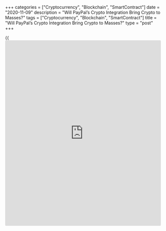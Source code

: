 +++
categories = ["Cryptocurrency", "Blockchain", "SmartContract"]
date = "2020-11-09"
description = "Will PayPal’s Crypto Integration Bring Crypto to Masses?"
tags = ["Cryptocurrency", "Blockchain", "SmartContract"]
title = "Will PayPal’s Crypto Integration Bring Crypto to Masses?"
type = "post"
+++

{{<iframe id="large-banner" src="https://www.bounty.group/#slide=10.0" width="100%" height="600" scrolling="no" style="border: 0px solid rgb(216, 221, 230); border-radius: 3px;">}}

One of the most discussed topics within the crypto community recently
has been PayPal’s announcement that its customers will be able to buy
and sell cryptocurrencies. The service is expected to be fully rolled
out early next year.

![Will PayPal’s Crypto Integration Bring Crypto to Masses?][1]

The company’s goal “to increase consumer understanding and adoption of
cryptocurrency,” as stated in its press release, seems to be a needed
step in cryptocurrency popularization. Mainstream awareness of crypto
still remains very low. As data from a Statista survey indicates,
Bitcoin (BTC) use in countries with developed economies is below 10%,
with the lowest levels in Sweden, Denmark and Japan. Meanwhile, some
optimistically predict that this number will grow to 90% of the U.S.
population by 2030.

PayPal’s president and CEO, Dan Schulman, said that “The shift to
digital forms of currencies is inevitable, bringing with it clear
advantages in [terms](https://www.fintechee.com/terms/) of financial inclusion and access; efficiency, speed
and resilience of the payments system; and the ability for governments
to disburse funds to citizens quickly.” Similarly, the former prime
minister of Malta, Joseph Muscat, told the General Assembly of the
United Nations in 2018 that cryptocurrencies were the “inevitable future
of money.”

PayPal will begin by offering its services for users with Bitcoin, Ether
(ETH), Litecoin (LTC) and Bitcoin Cash (BCH), and the company has
acquired from the New York State Department of Financial Services what
it claims to be a “first-of-its-kind” conditional BitLicense — a license
required to operate a digital currency business in New York — and
partnered with United States-based stablecoin operator Paxos to enable
this service for its customers.

Considering that PayPal had a reported 346 million active users in the
second quarter of 2020 — a figure that has since increased in the third
quarter to 361 million, according to its latest quarterly report — the
decision to offer its customers services related to cryptocurrencies
seems to be a significant step toward mainstream adoption. Last year,
Cointelegraph asked experts in the crypto and [blockchain](https://www.letsplayfx.com/blog/trade-forex-with-bitcoin/) industries for
their opinions on crypto mass adoption. This time, the question was:
Could PayPal’s recent announcement of beginning to offer crypto payments
possibly force the mass adoption of crypto?

Cristina Dolan, founder and CEO of InsideChains and vice chair of the
MIT Enterprise Forum:

> “This is a very exciting announcement that will help increase crypto
adoption for traditional value transfer or payments by offering an easy
and integrated solution for the 346 million active PayPal users. The
most challenging part of utilizing crypto for payments is the on-and-off
ramp from the crypto [blockchain](https://www.letsplayfx.com/blog/trade-forex-with-bitcoin/) networks using keypairs to make a
payment or a transfer. Reducing that friction at the transaction point
will make it easier to integrate it into simple value transfer use
cases, therefore making it less intimidating. This may even increase the
velocity of crypto and Bitcoin spending across the network while
increasing its perceived usability and value as a currency, not just a
store of value. PayPal dominates payments processing, yet integrating
crypto may also attract new customers.”

Dominik Schiener, co-founder of the IOTA Foundation:

> “Since there is no change to the merchant end of these transactions,
right now the adoption would be on the user end. PayPal adding crypto as
an option for users does speak to a future in which both ends of the
transaction are engaged in crypto, which is very exciting for our
adoption. This will eventually lead to mass adoption as well as a new
method of payments between not just users and merchants but smart
devices and smart cities. As more payments platforms accept crypto, we
will see that awareness grow into increased interconnectivity with IoT
technology”.  
>  Jay Hao, CEO of OKEx:

> “PayPal’s move into offering cryptocurrency services is extremely
bullish for the space; however, it does not in itself signal instant
mass adoption of them. What we are seeing, which is a very key sea
change, is the normalization of cryptocurrencies like Bitcoin and their
legitimization by institutions and large household companies. Paypal
will start offering these services to its U.S. customers, but with some
350 million customers around the world, this is a big step toward
greater awareness and acceptance. Of course, it does not mean that
everyone will rush out and buy Bitcoin, but as it gradually becomes more
accepted, particularly against the backdrop of an economic crisis in
which fiat currencies are losing their purchasing power, more entrants
will naturally come to the market. I think that many payments giants and
tech companies like PayPal are also seeing the way that things are going
and that they need to join it or get run over by it.“

_Source:[FXPro][2]_

   1. /files/downloads/8/7/f/87ff8c6e4355a1dbbfe394afc0300a39_a36ee17ea43dcee4e8168a28ab1f8881.png
   2. /geturl/index/f1a22ee0115c59d07eace7dd3ec75840e06f3c17/